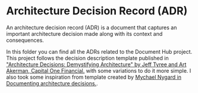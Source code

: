 # Architecture Decision Record (ADR)

An architecture decision record (ADR) is a document that captures an important architecture decision made along with its context and consequences.

In this folder you can find all the ADRs related to the Document Hub project. This project follows the decision description template published in ["Architecture Decisions: Demystifying Architecture" by Jeff Tyree and Art Akerman, Capital One Financial.](https://personal.utdallas.edu/~chung/SA/zz-Impreso-architecture_decisions-tyree-05.pdf) with some variations to do it more simple. I also took some inspiration from template created by [Mychael Nygard in Documenting architecture decisions.](https://cognitect.com/blog/2011/11/15/documenting-architecture-decisions).